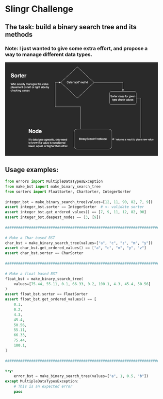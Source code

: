 # Slingr Challenge

## The task: build a binary search tree and its methods

### Note: I just wanted to give some extra effort, and propose a way to manage different data types.


![Alt text](bst_diagram.jpg?raw=true "Title")

## Usage examples:

``` Python
from errors import MultipleDataTypesException
from make_bst import make_binary_search_tree
from sorters import FloatSorter, CharSorter, IntegerSorter

integer_bst = make_binary_search_tree(values=[12, 11, 90, 82, 7, 9])
assert integer_bst.sorter == IntegerSorter  # <- validate sorter
assert integer_bst.get_ordered_values() == [7, 9, 11, 12, 82, 90]
assert integer_bst.deepest_nodes == (3, [9])

#########################################################################

# Make a Char based BST
char_bst = make_binary_search_tree(values=["a", "c", "z", "m", "y"])
assert char_bst.get_ordered_values() == ["a", "c", "m", "y", "z"]
assert char_bst.sorter == CharSorter

#########################################################################

# Make a float based BST
float_bst = make_binary_search_tree(
    values=[75.44, 55.11, 0.1, 66.33, 0.2, 100.1, 4.3, 45.4, 50.56]
)
assert float_bst.sorter == FloatSorter
assert float_bst.get_ordered_values() == [
    0.1,
    0.2,
    4.3,
    45.4,
    50.56,
    55.11,
    66.33,
    75.44,
    100.1,
]

#########################################################################

try:
    error_bst = make_binary_search_tree(values=["a", 1, 0.5, "b"])
except MultipleDataTypesException:
    # This is an expected error
    pass
```